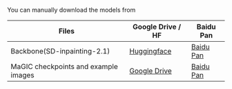 You can manually download the models from

|     Files        | Google Drive / HF                                                                                     | Baidu Pan                                                |
|-----------------------------|-------------------------------------------------------------------------------------------------------|----------------------------------------------------------|
| Backbone(SD-inpainting-2.1) | [Huggingface](https://huggingface.co/stabilityai/stable-diffusion-2-inpainting/resolve/main/512-inpainting-ema.ckpt) | [Baidu Pan](https://pan.baidu.com/s/1XVM2JHO-G2Vo9pHSwKKhbg?pwd=g0zh) |
| MaGIC checkpoints  and example images        |      [Google Drive](https://drive.google.com/drive/folders/11ymFCrm5thvdW0tJv_O7iz5Ba1RG2-B4?usp=sharing)    | [Baidu Pan](https://pan.baidu.com/s/1XVM2JHO-G2Vo9pHSwKKhbg?pwd=g0zh) |
